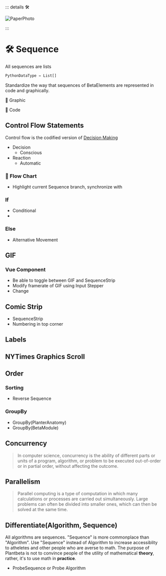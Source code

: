 ::: details 🛠

![PaperPhoto](/PaperPhoto/0017.jpg)

:::

# 🛠 Sequence

All sequences are lists 

```py
PythonDataType = List[]
```

Standardize the way that sequences of BetaElements are represented in code and graphically. 

💜 Graphic

🔷 Code

## Control Flow Statements

Control flow is the codified version of [Decision Making](/reference/Neuro/Decision/Overview)

- Decision
    - Conscious
- Reaction
    - Automatic

### 💜 Flow Chart

- Highlight current Sequence branch, synchronize with 

### If

- Conditional
- 

### Else

- Alternative Movement

## GIF

### Vue Component
- Be able to toggle between GIF and SequenceStrip
- Modify framerate of GIF using Input Stepper
- Change 


## Comic Strip

- SequenceStrip
- Numbering in top corner


## Labels

## NYTimes Graphics Scroll

## Order

### Sorting

- Reverse Sequence

### GroupBy

- GroupBy(PlanterAnatomy)
- GroupBy(BetaModule)

## Concurrency

> In computer science, concurrency is the ability of different parts or units of a program, algorithm, or problem to be executed out-of-order or in partial order, without affecting the outcome. 

## Parallelism

> Parallel computing is a type of computation in which many calculations or processes are carried out simultaneously. Large problems can often be divided into smaller ones, which can then be solved at the same time.

## Differentiate(Algorithm, Sequence)

All algorithms are sequences. "Sequence" is more commonplace than "Algorithm". Use "Sequence" instead of Algorithm to increase accessiblity to atheletes and other people who are averse to math. The purpose of Plantbeta is not to convince people of the utility of mathematical **theory**, rather, it's to use math in **practice**.

- ProbeSequence or Probe Algorithm